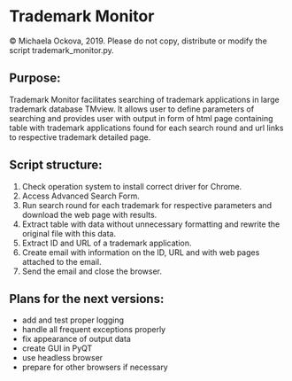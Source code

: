 # Trademark Monitor

© Michaela Ockova, 2019. Please do not copy, distribute or modify the script trademark_monitor.py.

## Purpose:
Trademark Monitor facilitates searching of trademark applications in large trademark database TMview.
It allows user to define parameters of searching and provides user with output in form of html page
containing table with trademark applications found for each search round and url links to respective
trademark detailed page.

## Script structure:
1. Check operation system to install correct driver for Chrome.
2. Access Advanced Search Form.
3. Run search round for each trademark for respective parameters and download the web page with results.
4. Extract table with data without unnecessary formatting and rewrite the original file with this data.
5. Extract ID and URL of a trademark application.
6. Create email with information on the ID, URL and with web pages attached to the email.
7. Send the email and close the browser.

## Plans for the next versions:
- add and test proper logging
- handle all frequent exceptions properly
- fix appearance of output data 
- create GUI in PyQT
- use headless browser
- prepare for other browsers if necessary
